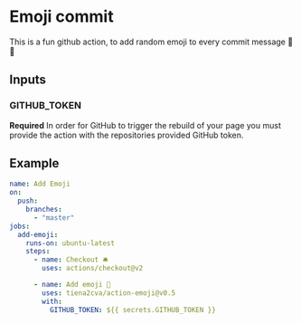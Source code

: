# Emoji commit

This is a fun github action, to add random emoji to every commit message 🚀💖

## Inputs

### GITHUB_TOKEN

**Required** In order for GitHub to trigger the rebuild of your page you must provide the action with the repositories provided GitHub token.

## Example

```yml
name: Add Emoji
on:
  push:
    branches:
      - "master"
jobs:
  add-emoji:
    runs-on: ubuntu-latest
    steps:
      - name: Checkout 🛎️
        uses: actions/checkout@v2

      - name: Add emoji 🥰
        uses: tiena2cva/action-emoji@v0.5
        with:
          GITHUB_TOKEN: ${{ secrets.GITHUB_TOKEN }}
```
